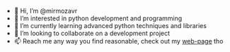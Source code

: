 - 👋 Hi, I’m @mirmozavr
- 👀 I’m interested in python development and programming
- 🌱 I’m currently learning advanced python techniques and libraries
- 💞️ I’m looking to collaborate on a development project
- 📫 Reach me any way you find reasonable, check out my [web-page](http://movses.org "Push it!") tho

<!---
mirmozavr/mirmozavr is a ✨ special ✨ repository because its `README.md` (this file) appears on your GitHub profile.
You can click the Preview link to take a look at your changes.
--->
